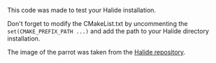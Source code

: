 This code was made to test your Halide installation.

Don't forget to modify the CMakeList.txt by uncommenting the `set(CMAKE_PREFIX_PATH ...)` and add the path to your Halide directory installation.

The image of the parrot was taken from the [Halide repository](https://github.com/halide/Halide).
